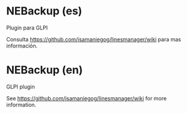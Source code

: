 # NEBackup (es)
Plugin para GLPI



Consulta https://github.com/jsamaniegog/linesmanager/wiki para mas información.


# NEBackup (en)
GLPI plugin



See https://github.com/jsamaniegog/linesmanager/wiki for more information.
